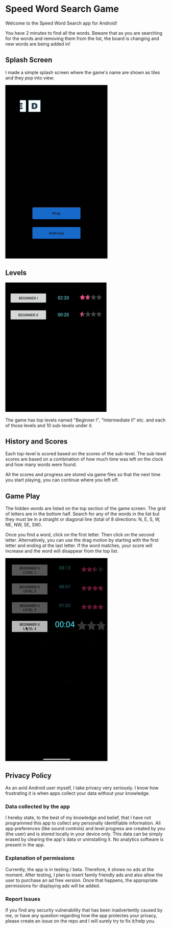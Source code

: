 # Speed Word Search Game

Welcome to the Speed Word Search app for Android!

You have 2 minutes to find all the words. Beware that as you are searching for the words and removing them from the list, the board is changing and new words are being added in!

## Splash Screen

I made a simple splash screen where the game's name are shown as tiles and they pop into view:

![Splash Screen](docs/splash.gif)

## Levels

![Levels](docs/levels.png)

The game has top levels named "Beginner I", "Intermediate II" etc. and each of those levels and 10 sub-levels under it. 

## History and Scores

Each top-level is scored based on the scores of the sub-level. The sub-level scores are based on a combination of how much time was left on the clock and how many words were found.

All the scores and progress are stored via game files so that the next time you start playing, you can continue where you left off. 

## Game Play

The hidden words are listed on the top section of the game screen. The grid of letters are in the bottom half. Search for any of the words in the list but they must be in a straight or diagonal line (total of 8 directions: N, E, S, W, NE, NW, SE, SW).

Once you find a word, click on the first letter. Then click on the second letter. Alternatively, you can use the drag motion by starting with the first letter and ending at the last letter. If the word matches, your score will increase and the word will disappear from the top list.

![Game Play](docs/gameplay.gif)

## Privacy Policy

As an avid Android user myself, I take privacy very seriously. I know how frustrating it is when apps collect your data without your knowledge.

### Data collected by the app

I hereby state, to the best of my knowledge and belief, that I have not programmed this app to collect any personally identifiable information. All app preferences (like sound controls) and level progress are created by you (the user) and is stored locally in your device only. This data can be simply erased by clearing the app's data or uninstalling it. No analytics software is present in the app.

### Explanation of permissions

Currently, the app is in testing / beta. Therefore, it shows no ads at the moment. After testing, I plan to insert family friendly ads and also allow the user to purchase an ad free version. Once that happens, the appropriate permissions for displaying ads will be added.

### Report Issues

If you find any security vulnerability that has been inadvertently caused by me, or have any question regarding how the app protectes your privacy, please create an issue on the repo and I will surely try to fix it/help you.
